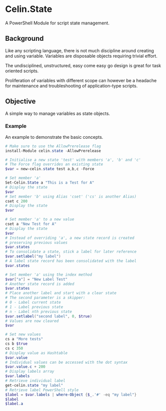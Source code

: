 # Celin.State

A PowerShell Module for script state management.

## Background

Like any scripting language, there is not much discipline around creating and using variable.  Variables are disposable objects requiring trivial effort.

The undisciplined, unstructured, easy come easy go design is great for task oriented scripts.

Proliferation of variables with different scope can however be a headache for  maintenance and troubleshooting of application-type scripts.  

## Objective

A simple way to manage variables as state objects.

### Example

An example to demonstrate the basic concepts.

```powershell
# Make sure to use the AllowPrerelease flag
install-Module celin.state -AllowPrerelease

# Initialise a new state 'test' with members 'a', 'b' and 'c'
# The Force flag overrides an existing state
$var = new-celin.state test a,b,c -Force

# Set member 'a'
Set-Celin.State a "This is a Test for A"
# Display the state
$var
# Set member 'b' using Alias 'cset' ('cs' is another Alias)
cset c 200
# Display the state
$var

# Set member 'a' to a new value
cset a "New Test for A"
# Display the state
$var
# Instead of overriding 'a', a new state record is created
# preserving previous values
$var.states
# To consolidate a state, stick a label for later reference
$var.setlabel("my label")
# A label state record has been consolidated with the label
$var.states

# Set member 'a' using the index method
$var["a"] = "New Label Test"
# Another state record is added
$var.states
# Place another label and start with a clear state
# The second parameter is a skipper:
# 0 - Label current state
# 1 - Label previous state
# n - Label nth previous state
$var.setlabel("second label", 0, $true)
# Values are now cleared
$var

# Set new values
cs a "More tests"
cs b $true
cs c 350
# Display value as Hashtable
$var.value
# Individual values can be accessed with the dot syntax
$var.value.c + 200
# Display labels array
$var.labels
# Retrieve individual label
get-celin.state "my label"
# Retrieve label PowerShell style
$label = $var.labels | where-Object {$_.'#' -eq "my label"}
$label
$label.a
```
